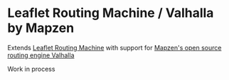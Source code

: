 Leaflet Routing Machine / Valhalla by Mapzen
================================

Extends [Leaflet Routing Machine](https://github.com/perliedman/leaflet-routing-machine) with support for [Mapzen's open source routing engine Valhalla](https://github.com/valhalla)

Work in process
